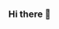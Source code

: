 ### Hi there 👋

<!--
**Westc13/Westc13** is a ✨ _special_ ✨ repository because its `README.md` (this file) appears on your GitHub profile.

Here are some ideas to get you started:

### I am Chris, a web developer passionate about learning new technologies and delivering the optimal user experiences.

I knew nothing about web development before I joined Juno in April this year. Now look at how far I came along. To find out more about my journey and expanding skills, please check out my portfolio at https://chriswestcodewrangler.com.

While in Juno College of Technology learning web development, I discovered that I excelled in pair programming and group projects. Not only my end products are stellar, but also the experience itself, may it be working in pair or in groups, was stimulating and fun filled, even the challenges along the way.

🔭 I’m currently working with several of my Juno classmates on a few projects that are in high demand from the industry, such as an e-commerce web application, a simulation of instagram site and more...
🌱 I’m currently expanding my skills in React, Angular and Vue, as well as dabbling in some back-end skills(Python, Mongo).

 	:page_with_curl: My resume can be found here.
  
  You can reach me by: 📫, :calendar:, :link:
  
⚡ Fun fact about me: I have two rescue dogs and I love spoiling them. I also love cheesy cinema (any movie franchise with sequel 3 or higher) and Friday nights are usually cheesy movie nights.
- 👯 I’m looking to collaborate on ...
- 🤔 I’m looking for help with ...
- 💬 Ask me about ...
- 
- 😄 Pronouns: ...

-->
